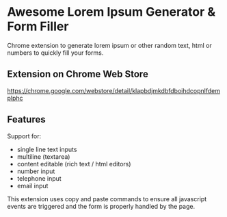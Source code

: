 # Awesome Lorem Ipsum Generator & Form Filler

Chrome extension to generate lorem ipsum or other random text, html or numbers to quickly fill your forms.

## Extension on Chrome Web Store

https://chrome.google.com/webstore/detail/klapbdjmkdbfdboihdcopnlfdemplphc

## Features

Support for:

- single line text inputs
- multiline (textarea)
- content editable (rich text / html editors)
- number input
- telephone input
- email input

This extension uses copy and paste commands to ensure all javascript events are triggered and the form is properly handled by the page.
